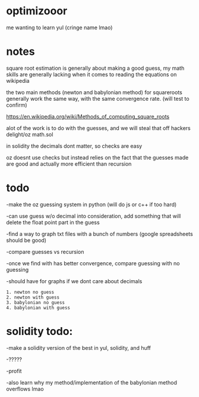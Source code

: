 # optimizooor
 me wanting to learn yul (cringe name lmao)

# notes
square root estimation is generally about making a good guess, 
my math skills are generally lacking when it comes to reading the equations on wikipedia



the two main methods (newton and babylonian method) for squareroots
generally work the same way, with the same convergence rate. (will test to confirm)

https://en.wikipedia.org/wiki/Methods_of_computing_square_roots

alot of the work is to do with the guesses, and we will steal that off
hackers delight/oz math.sol

in solidity the decimals dont matter, so checks are easy

oz doesnt use checks but instead relies on the fact that the guesses made are good
and actually more efficient than recursion

# todo
-make the oz guessing system in python (will do js or c++ if too hard)

-can use guess w/o decimal into consideration, add something that will delete the float point part in the guess

-find a way to graph txt files with a bunch of numbers (google spreadsheets should be good)

-compare guesses vs recursion

-once we find with has better convergence, compare guessing with no guessing

-should have for graphs if we dont care about decimals

    1. newton no guess
    2. newton with guess
    3. babylonian no guess
    4. babylonian with guess


# solidity todo:
-make a solidity version of the best in yul, solidity, and huff

-?????

-profit


-also learn why my method/implementation of the babylonian method overflows lmao